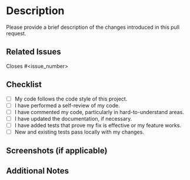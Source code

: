 # Description

Please provide a brief description of the changes introduced in this pull request.

## Related Issues

Closes #<issue_number>

## Checklist

- [ ] My code follows the code style of this project.
- [ ] I have performed a self-review of my code.
- [ ] I have commented my code, particularly in hard-to-understand areas.
- [ ] I have updated the documentation, if necessary.
- [ ] I have added tests that prove my fix is effective or my feature works.
- [ ] New and existing tests pass locally with my changes.

## Screenshots (if applicable)

<!-- Add screenshots to help explain your changes, especially if this is a UI-related PR. -->

## Additional Notes

<!-- Add any additional information or context about the pull request here. -->
